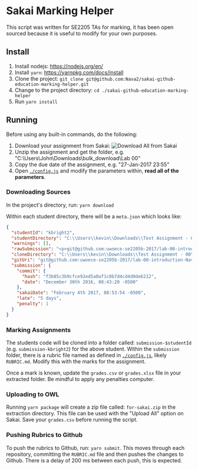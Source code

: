# Sakai Marking Helper

This script was written for SE2205 TAs for marking, it has been open sourced 
because it is useful to modify for your own purposes. 

## Install

1. Install nodejs: https://nodejs.org/en/
2. Install `yarn`: https://yarnpkg.com/docs/install
3. Clone the project: `git clone git@github.com:Nava2/sakai-github-education-marking-helper.git`
4. Change to the project directory: `cd ./sakai-github-education-marking-helper`
3. Run `yarn install`

## Running

Before using any built-in commands, do the following: 

1. Download your assignment from Sakai: 
    ![Download All from Sakai](./download-all.gif)
2. Unzip the assignment and get the folder, e.g. "C:\Users\John\Downloads\bulk_download\Lab 00"
3. Copy the due date of the assignment, e.g. "27-Jan-2017 23:55"
4. Open [`./config.js`](./config.js) and modify the parameters within, **read all of the parameters**.

### Downloading Sources

In the project's directory, run: `yarn download`

Within each student directory, there will be a `meta.json` which looks like: 

```json
{
  "studentId": "kbright2",
  "studentDirectory": "C:\\Users\\kevin\\Downloads\\Test Assignment - 00\\Brightwell, Kevin(kbright2)",
  "warnings": [],
  "rawSubmission": "<p>git@github.com:uwoece-se2205b-2017/lab-00-introduction-Nava2.git</p>",
  "cloneDirectory": "C:\\Users\\kevin\\Downloads\\Test Assignment - 00\\Brightwell, Kevin(kbright2)\\submission-kbright2",
  "gitUri": "git@github.com:uwoece-se2205b-2017/lab-00-introduction-Nava2.git",
  "submission": {
    "commit": {
      "hash": "f3b85c3b9cfce92ed5a0af1c0b7d4cd4d0de6212",
      "date": "December 30th 2016, 08:43:20 -0500"
    },
    "sakaiDate": "February 4th 2017, 08:53:54 -0500",
    "late": "5 days",
    "penalty": 1
  }
}
```


### Marking Assignments

The students code will be cloned into a folder called: `submission-$studentId` 
(e.g. `submission-kbright2`) for the above student. Within the `submission` folder, there is a rubric file named
as defined in [`./config.js`](./config.js), likely `RUBRIC.md`. Modify this with the marks for the assignment. 

Once a mark is known, update the `grades.csv` or `grades.xlsx` file in your extracted folder. Be mindful to apply any 
penalties computer. 

### Uploading to OWL

Running `yarn package` will create a zip file called: `for-sakai.zip` in the extraction directory. This file can be used
with the "Upload All" option on Sakai. Save your `grades.csv` before running the script. 

### Pushing Rubrics to Github

To push the rubrics to Github, run: `yarn submit`. This moves through each repository, committing the `RUBRIC.md` file 
and then pushes the changes to Github. There is a delay of 200 ms between each push, this is expected. 
